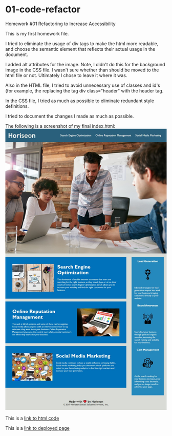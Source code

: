 # 01-code-refactor
Homework #01 Refactoring to Increase Accessibility

This is my first homework file.

I tried to eliminate the usage of div tags to make the html more readable, and choose the semantic element that reflects their actual usage in the document.

I added alt attributes for the image.  Note, I didn't do this for the background image in the CSS file. I wasn't sure whether than should be moved
to the html file or not.  Ultimately I chose to leave it where it was.

Also in the HTML file, I tried to avoid unnecessary use of classes and id's (for example, the replacing the tag div class="header" with the header tag.

In the CSS file, I tried as much as possible to eliminate redundant style definitions.

I tried to document the changes I made as much as possible.

The following is a screenshot of my final index.html:
!["screenshot of homework"](assets/images/screenshot-of-homework-01.jpeg)

This is a 
[link to html code](index.html)

This is a 
[link to deployed page](https://brianhaney2020.github.io/01-code-refactor/)





